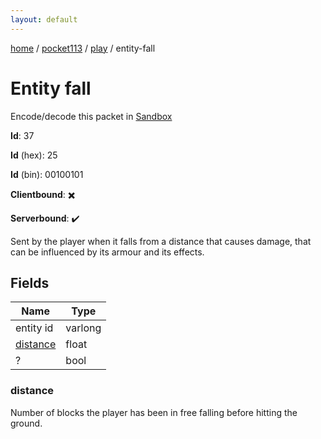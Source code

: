 ```yaml
---
layout: default
---
```


[home](/)  /  [pocket113](/protocol/pocket113)  /  [play](/protocol/pocket113/play)  /  entity-fall

# Entity fall

Encode/decode this packet in [Sandbox](../../../sandbox/pocket113#play.entity_fall)

**Id**: 37

**Id** (hex): 25

**Id** (bin): 00100101

**Clientbound**: ✖️

**Serverbound**: ✔️

Sent by the player when it falls from a distance that causes damage, that can be influenced by its armour and its effects.

## Fields

Name | Type
---|---
entity id | varlong
[distance](#distance) | float
? | bool

### distance

Number of blocks the player has been in free falling before hitting the ground.
